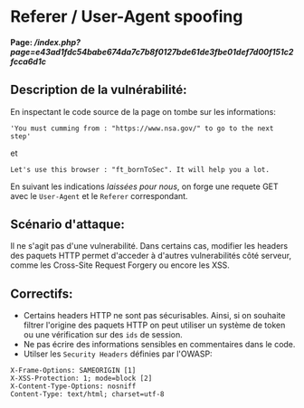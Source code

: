 # Referer / User-Agent spoofing
#### Page: _/index.php?page=e43ad1fdc54babe674da7c7b8f0127bde61de3fbe01def7d00f151c2fcca6d1c_

## Description de la vulnérabilité:

En inspectant le code source de la page on tombe sur les informations:
```
'You must cumming from : "https://www.nsa.gov/" to go to the next step'
```
et
```
Let's use this browser : "ft_bornToSec". It will help you a lot.
```
En suivant les indications *laissées pour nous*, on forge une requete GET avec le `User-Agent` et le `Referer` correspondant.

## Scénario d'attaque:
Il ne s'agit pas d'une vulnerabilité.
Dans certains cas, modifier les headers des paquets HTTP permet d'acceder à d'autres vulnerabilités côté serveur, comme les Cross-Site Request Forgery ou encore les XSS.

## Correctifs: 
- Certains headers HTTP ne sont pas sécurisables. Ainsi, si on souhaite filtrer l'origine des paquets HTTP on peut utiliser un système de token ou une vérification sur des `ids` de session.
- Ne pas écrire des informations sensibles en commentaires dans le code.
- Utilser les `Security Headers` définies par l'OWASP:
```
X-Frame-Options: SAMEORIGIN [1]
X-XSS-Protection: 1; mode=block [2]
X-Content-Type-Options: nosniff
Content-Type: text/html; charset=utf-8
```
